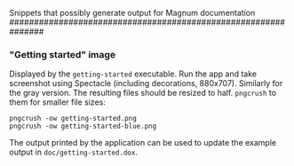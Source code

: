 Snippets that possibly generate output for Magnum documentation
###############################################################

### "Getting started" image

Displayed by the `getting-started` executable. Run the app and take screenshot
using Spectacle (including decorations, 880x707). Similarly for the gray
version. The resulting files should be resized to half. `pngcrush` to them for
smaller file sizes:

    pngcrush -ow getting-started.png
    pngcrush -ow getting-started-blue.png

The output printed by the application can be used to update the example output
in `doc/getting-started.dox`.
